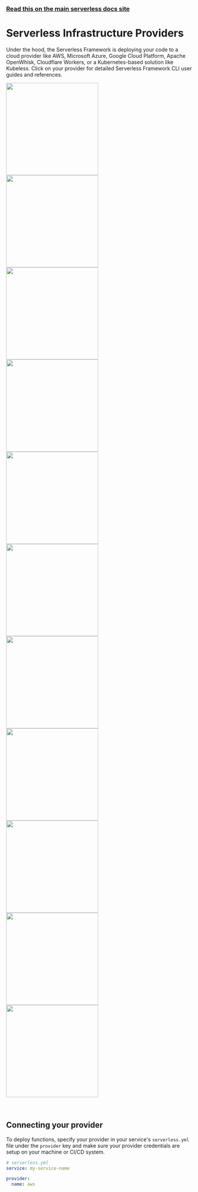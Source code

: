 <!--
title: Serverless - Infrastructure & Compute Providers
menuText: Provider CLI References
layout: Doc
-->

<!-- DOCS-SITE-LINK:START automatically generated  -->

### [Read this on the main serverless docs site](https://www.serverless.com/framework/docs/providers/)

<!-- DOCS-SITE-LINK:END -->

# Serverless Infrastructure Providers

Under the hood, the Serverless Framework is deploying your code to a cloud provider like AWS, Microsoft Azure, Google Cloud Platform, Apache OpenWhisk, Cloudflare Workers, or a Kubernetes-based solution like Kubeless. Click on your provider for detailed Serverless Framework CLI user guides and references.

<div class="providersSections">
  <a href="./aws/">
  <div class="providerSection">
    <div class="providerSectionHeader">
        <img src="https://s3-us-west-2.amazonaws.com/assets.site.serverless.com/images/docs/aws-logo.svg" width="250" draggable="false" class='aws-logo' />
    </div>
  </div>
  </a>
  <a href="./tencent/">
  <div class="providerSection">
    <div class="providerSectionHeader">
        <img src="https://s3-us-west-2.amazonaws.com/assets.site.serverless.com/docs/tencent-cloud-logo.png" width="250" draggable="false" class='tencent-logo'/>
    </div>
  </div>
  </a>
  <a href="./azure/">
  <div class="providerSection">
    <div class="providerSectionHeader">
        <img src="https://s3-us-west-2.amazonaws.com/assets.site.serverless.com/images/docs/azure-logo.svg" width="250" draggable="false" class='azure-logo'/>
    </div>
  </div>
  </a>
  <a href="./openwhisk/">
  <div class="providerSection">
    <div class="providerSectionHeader">
        <img src="https://s3-us-west-2.amazonaws.com/assets.site.serverless.com/images/docs/openwhisk-logo.svg" width="250" draggable="false" class='openwhisk-logo'/>
    </div>
  </div>
  </a>
  <a href="./google/">
  <div class="providerSection">
    <div class="providerSectionHeader">
        <img src="https://s3-us-west-2.amazonaws.com/assets.site.serverless.com/images/docs/google-logo.png" width="250" draggable="false" class='google-logo'/>
    </div>
  </div>
  </a>
  <a href="./kubeless/">
  <div class="providerSection">
    <div class="providerSectionHeader">
        <img src="https://s3-us-west-2.amazonaws.com/assets.site.serverless.com/images/docs/kubeless-logo.svg" width="250" draggable="false" class='kubeless-logo'/>
    </div>
  </div>
  </a>
  <a href="./knative/">
  <div class="providerSection">
    <div class="providerSectionHeader">
        <img src="https://s3-us-west-2.amazonaws.com/assets.site.serverless.com/images/docs/knative-logo.svg" width="250" draggable="false" class='knative-logo'/>
    </div>
  </div>
  </a>
  <a href="./spotinst/">
  <div class="providerSection">
    <div class="providerSectionHeader">
        <img src="https://s3-us-west-2.amazonaws.com/assets.site.serverless.com/images/docs/spotinst-logo.svg" width="250" draggable="false" class='spotinst-logo'/>
    </div>
  </div>
  </a>
  <a href="./fn/">
  <div class="providerSection">
    <div class="providerSectionHeader">
        <img src="https://s3-us-west-2.amazonaws.com/assets.site.serverless.com/images/docs/fn-logo.svg" width="250" draggable="false" class='fn-logo'/>
    </div>
  </div>
  </a>
  <a href="./cloudflare/">
  <div class="providerSection">
    <div class="providerSectionHeader">
        <img src="https://s3-us-west-2.amazonaws.com/assets.site.serverless.com/images/docs/cloudflare-logo.svg" width="250" draggable="false" class='cloudflare-logo'/>
    </div>
  </div>
  </a>
  <a href="./aliyun/">
  <div class="providerSection">
    <div class="providerSectionHeader">
        <img src="https://s3-us-west-2.amazonaws.com/assets.site.serverless.com/docs/alibaba-cloud-logo-gray.png" width="250" draggable="false" class='aliyun-logo'/>
    </div>
  </div>
  </a>
</div>
<br/>
<br/>

## Connecting your provider

To deploy functions, specify your provider in your service's `serverless.yml` file under the `provider` key and make sure your provider credentials are setup on your machine or CI/CD system.

```yml
# serverless.yml
service: my-service-name

provider:
  name: aws
```
